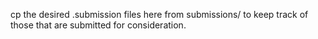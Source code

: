 cp the desired .submission files here from submissions/ to keep track of those that are submitted for consideration.
